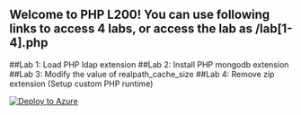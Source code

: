 
## Welcome to PHP L200! You can use following links to access 4 labs, or access the lab as /lab[1-4].php

##Lab 1: Load PHP ldap extension
##Lab 2: Install PHP mongodb extension
##Lab 3: Modify the value of realpath_cache_size
##Lab 4: Remove zip extension (Setup custom PHP runtime)

[![Deploy to Azure](http://azuredeploy.net/deploybutton.png)](https://azuredeploy.net/)

